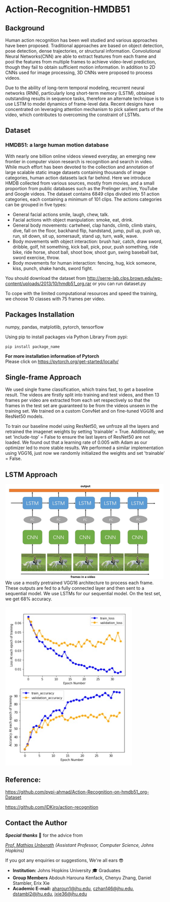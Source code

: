 # Action-Recognition-HMDB51
## Background

Human action recognition has been well studied and various approaches have been proposed. Traditional approaches are based on object detection, pose detection, dense trajectories, or structural information. Convolutional Neural Networks(CNN) are able to extract features from each frame and pool the features from multiple frames to achieve video-level prediction, though they fail to obtain sufficient motion information. In addition to 2D CNNs used for image processing, 3D CNNs were proposed to process videos.

Due to the ability of long-term temporal modeling, recurrent neural networks (RNN), particularly long short-term memory (LSTM), obtained outstanding results in sequence tasks, therefore an alternate technique is to use LSTM to model dynamics of frame-level data. Recent designs have concentrated on leveraging attention mechanism to pick salient parts of the video, which contributes to overcoming the constraint of LSTMs.

## Dataset
### HMDB51: a large human motion database

With nearly one billion online videos viewed everyday, an emerging new frontier in computer vision research is recognition and search in video. While much effort has been devoted to the collection and annotation of large scalable static image datasets containing thousands of image categories, human action datasets lack far behind. Here we introduce HMDB collected from various sources, mostly from movies, and a small proportion from public databases such as the Prelinger archive, YouTube and Google videos. The dataset contains 6849 clips divided into 51 action categories, each containing a minimum of 101 clips. The actions categories can be grouped in five types:

- General facial actions smile, laugh, chew, talk.
- Facial actions with object manipulation: smoke, eat, drink.
- General body movements: cartwheel, clap hands, climb, climb stairs, dive, fall on the floor, backhand flip, handstand, jump, pull up, push up, run, sit down, sit up, somersault, stand up, turn, walk, wave.
- Body movements with object interaction: brush hair, catch, draw sword, dribble, golf, hit something, kick ball, pick, pour, push something, ride bike, ride horse, shoot ball, shoot bow, shoot gun, swing baseball bat, sword exercise, throw.
- Body movements for human interaction: fencing, hug, kick someone, kiss, punch, shake hands, sword fight.

You should download the dataset from http://serre-lab.clps.brown.edu/wp-content/uploads/2013/10/hmdb51_org.rar or you can run dataset.py

To cope with the limited computational resources and speed the training, we choose 10 classes with 75 frames per video.

## Packages Installation
numpy, pandas, matplotlib, pytorch, tensorflow

Using pip to install packages via Python Library From pypi:  
```
pip install package_name
```
**For more installation information of Pytorch**  
Please click on https://pytorch.org/get-started/locally/ 


## Single-frame Approach

We used single frame classification, which trains fast, to get a baseline result. The videos are firstly split into training and test videos, and then 13 frames per video are extracted from each set respectively so that the frames in the test set are guaranteed to be from the videos unseen in the training set. We trained on a custom ConvNet and on fine-tuned VGG16 and ResNet50 models.


To train our baseline model using ResNet50, we unfroze all the layers and retrained the imagenet weights by setting ’trainable’ = True. Additionally, we set ’include-top’ = False to ensure the last layers of ResNet50 are not loaded. We found out that a learning rate of 0.005 with Adam as our optimizer led to more stable results. We performed a similar implementation using VGG16, just now we randomly initialized the weights and set ’trainable’ = False.

## LSTM Approach
<img src="https://github.com/FredZCY/Action-Recognition-HMDB51/blob/main/imgs/architecture.jpg" width="500" height="300" />
We use a mostly pretrained VGG16 architecture to process each frame. These outputs are fed to a fully connected
layer and then sent to a sequential model. We use LSTMs for our sequential model. On the test set, we get 68% accuracy.
<br/><br/>

<img src="https://github.com/FredZCY/Action-Recognition-HMDB51/blob/main/imgs/acc&loss.jpg" width="400" height="500" />

## Reference:
https://github.com/pypi-ahmad/Action-Recognition-on-hmdb51_org-Dataset


https://github.com/IDKiro/action-recognition

## Contact the Author  

***Special thanks*** :pray: for the advice from  

*[Prof. Mathias Unberath](https://mathiasunberath.github.io/) 
(Assistant Professor, Computer Science, Johns Hopkins)*  


If you got any enquiries or suggestions, We're all ears :sunglasses:  

- **Institution:**  Johns Hopkins University  :mortar_board: Graduates  
- **Group Members** Abdouh Harouna Kenfack, Chenyu Zhang, Daniel Stambler, Erix Xie
- **Academic E-mail:** aharoun1@jhu.edu, czhan146@jhu.edu, dstambl2@jhu.edu, jxie36@jhu.edu
